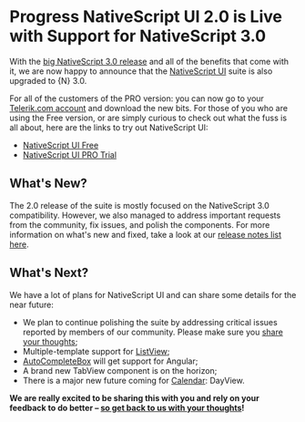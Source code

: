 # Progress NativeScript UI 2.0 is Live with Support for NativeScript 3.0

With the [big NativeScript 3.0 release](https://www.nativescript.org/blog/nativescript-3.0-available-today) and all of the benefits that come with it, we are now happy to announce that the [NativeScript UI](http://www.telerik.com/nativescript-ui) suite is also upgraded to {N} 3.0.

For all of the customers of the PRO version: you can now go to your [Telerik.com account](https://www.telerik.com/account) and download the new bits. For those of you who are using the Free version, or are simply curious to check out what the fuss is all about, here are the links to try out NativeScript UI:

- [NativeScript UI Free](https://www.npmjs.com/package/nativescript-telerik-ui)
- [NativeScript UI PRO Trial](https://www.npmjs.com/package/nativescript-telerik-ui-pro)

## What's New?

The 2.0 release of the suite is mostly focused on the NativeScript 3.0 compatibility. However, we also managed to address important requests from the community, fix issues, and polish the components. For more information on what's new and fixed, take a look at our [release notes list here](http://docs.telerik.com/devtools/nativescript-ui/release-notes#release-notes-200).

## What's Next?

We have a lot of plans for NativeScript UI and can share some details for the near future:

- We plan to continue polishing the suite by addressing critical issues reported by members of our community. Please make sure you [share your thoughts](https://github.com/telerik/nativescript-ui-feedback/issues);
- Multiple-template support for [ListView](https://www.nativescript.org/blog/a-deep-dive-into-telerik-ui-for-nativescripts-listview);
- [AutoCompleteBox](https://www.nativescript.org/blog/a-deep-dive-into-telerik-ui-for-nativescripts-autocompletetextview) will get support for Angular;
- A brand new TabView component is on the horizon;
- There is a major new future coming for [Calendar](https://www.nativescript.org/blog/a-deep-dive-into-telerik-ui-for-nativescripts-calendar): DayView.

**We are really excited to be sharing this with you and rely on your feedback to do better – [so get back to us with your thoughts](https://github.com/telerik/nativescript-ui-feedback/issues)!**